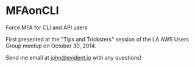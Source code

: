 MFAonCLI
========

Force MFA for CLI and API users

First presented at the "Tips and Tricksters" session of the LA AWS Users Group meetup on
October 30, 2014.

Send me email at john@evident.io with any questions!


